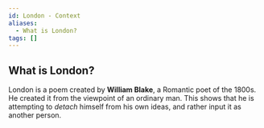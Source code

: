```yaml
---
id: London - Context
aliases:
  - What is London?
tags: []
---
```


## What is London?

London is a poem created by **William Blake**, a Romantic poet of the 1800s. He created it from the viewpoint of an ordinary man.
This shows that he is attempting to _detach_ himself from his own ideas, and rather input it as another person.


